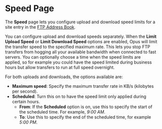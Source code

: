 # Speed Page

The **Speed** page lets you configure upload and download speed limits for a site entry in the [FTP Address Book]().

You can configure upload and download speeds separately. When the **Limit Upload Speed** or **Limit Download Speed** options are enabled, Opus will limit the transfer speed to the specified maximum rate. This lets you stop FTP transfers from hogging all your available bandwidth when connected to fast servers. You can optionally choose a time when the speed limits are applied, so for example you could have the speed limited during business hours but allow transfers to run at full speed overnight.

For both uploads and downloads, the options available are:

- **Maximum speed**: Specify the maximum transfer rate in KB/s (kilobytes per second).
- **Scheduled**: Turn this on to have the speed limit only applied during certain hours.
  - **From**: If the **Scheduled** option is on, use this to specify the start of the scheduled time. For example, *9:00 AM*.
  - **To**: Use this to specify the end of the scheduled time, for example *5:00 PM*.

 
